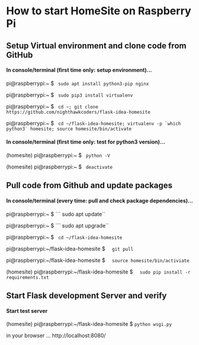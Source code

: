 # How to start HomeSite on Raspberry Pi

## Setup Virtual environment and clone code from GitHub
#### In console/terminal (first time only: setup environment)...

pi@raspberrypi:~ $  ``` sudo apt install python3-pip nginx```

pi@raspberrypi:~ $  ``` sudo pip3 install virtualenv```

pi@raspberrypi:~ $  ``` cd ~; git clone https://github.com/nighthawkcoders/flask-idea-homesite```

pi@raspberrypi:~ $  ``` cd ~/flask-idea-homesite; virtualenv -p `which python3` homesite; source homesite/bin/activate```

#### In console/terminal (first time only: test for python3 version)...

(homesite) pi@raspberrypi:~ $  ``` python -V```

(homesite) pi@raspberrypi:~ $  ``` deactivate```



## Pull code from Github and update packages
#### In console/terminal (every time: pull and check package dependencies)...

pi@raspberrypi:~ $  ``` sudo apt update``

pi@raspberrypi:~ $  ``` sudo apt upgrade``

pi@raspberrypi:~ $  ``` cd ~/flask-idea-homesite```

pi@raspberrypi:~/flask-idea-homesite $ ```  git pull```

pi@raspberrypi:~/flask-idea-homesite $ ```  source homesite/bin/activiate```

(homesite) pi@raspberrypi:~/flask-idea-homesite $ ```  sudo pip install -r requirements.txt```



## Start Flask development Server and verify
#### Start test server

(homesite) pi@raspberrypi:~/flask-idea-homesite $ ``` python wsgi.py ``` 

in your browser ...
http://localhost:8080/ 
